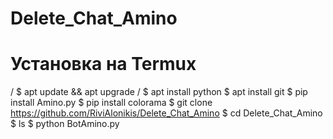 # Delete_Chat_Amino

# Установка на Termux

/ $ apt update && apt upgrade
/ $ apt install python
$ apt install git
$ pip install Amino.py
$ pip install colorama
$ git clone https://github.com/RiviAlonikis/Delete_Chat_Amino
$ cd Delete_Chat_Amino
$ ls
$ python BotAmino.py

